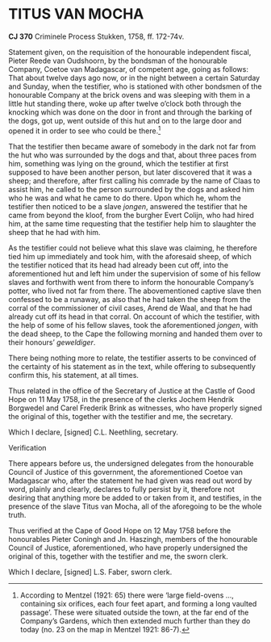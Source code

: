 # TITUS VAN MOCHA

**CJ 370** Criminele Process Stukken, 1758, ff. 172-74v.

Statement given, on the requisition of the honourable independent fiscal, Pieter Reede van Oudshoorn, by the bondsman of the honourable Company, Coetoe van Madagascar, of competent age, going as follows: That about twelve days ago now, or in the night between a certain Saturday and Sunday, when the testifier, who is stationed with other bondsmen of the honourable Company at the brick ovens and was sleeping with them in a little hut standing there, woke up after twelve o’clock both through the knocking which was done on the door in front and through the barking of the dogs, got up, went outside of this hut and on to the large door and opened it in order to see who could be there.[^1]

That the testifier then became aware of somebody in the dark not far from the hut who was surrounded by the dogs and that, about three paces from him, something was lying on the ground, which the testifier at first supposed to have been another person, but later discovered that it was a sheep; and therefore, after first calling his comrade by the name of Claas to assist him, he called to the person surrounded by the dogs and asked him who he was and what he came to do there. Upon which he, whom the testifier then noticed to be a slave *jongen*, answered the testifier that he came from beyond the kloof, from the burgher Evert Colijn, who had hired him, at the same time requesting that the testifier help him to slaughter the sheep that he had with him.

As the testifier could not believe what this slave was claiming, he therefore tied him up immediately and took him, with the aforesaid sheep, of which the testifier noticed that its head had already been cut off, into the aforementioned hut and left him under the supervision of some of his fellow slaves and forthwith went from there to inform the honourable Company’s potter, who lived not far from there. The abovementioned captive slave then confessed to be a runaway, as also that he had taken the sheep from the corral of the commissioner of civil cases, Arend de Waal, and that he had already cut off its head in that corral. On account of which the testifier, with the help of some of his fellow slaves, took the aforementioned *jongen*, with the dead sheep, to the Cape the following morning and handed them over to their honours’ *geweldiger*.

There being nothing more to relate, the testifier asserts to be convinced of the certainty of his statement as in the text, while offering to subsequently confirm this, his statement, at all times.

Thus related in the office of the Secretary of Justice at the Castle of Good Hope on 11 May 1758, in the presence of the clerks Jochem Hendrik Borgwedel and Carel Frederik Brink as witnesses, who have properly signed the original of this, together with the testifier and me, the secretary.

Which I declare, \[signed\] C.L. Neethling, secretary.

Verification

There appears before us, the undersigned delegates from the honourable Council of Justice of this government, the aforementioned Coetoe van Madagascar who, after the statement he had given was read out word by word, plainly and clearly, declares to fully persist by it, therefore not desiring that anything more be added to or taken from it, and testifies, in the presence of the slave Titus van Mocha, all of the aforegoing to be the whole truth.

Thus verified at the Cape of Good Hope on 12 May 1758 before the honourables Pieter Coningh and Jn. Haszingh, members of the honourable Council of Justice, aforementioned, who have properly undersigned the original of this, together with the testifier and me, the sworn clerk.

Which I declare, \[signed\] L.S. Faber, sworn clerk.

[^1]: According to Mentzel (1921: 65) there were ‘large field-ovens …, containing six orifices, each four feet apart, and forming a long vaulted passage’. These were situated outside the town, at the far end of the Company’s Gardens, which then extended much further than they do today (no. 23 on the map in Mentzel 1921: 86-7).